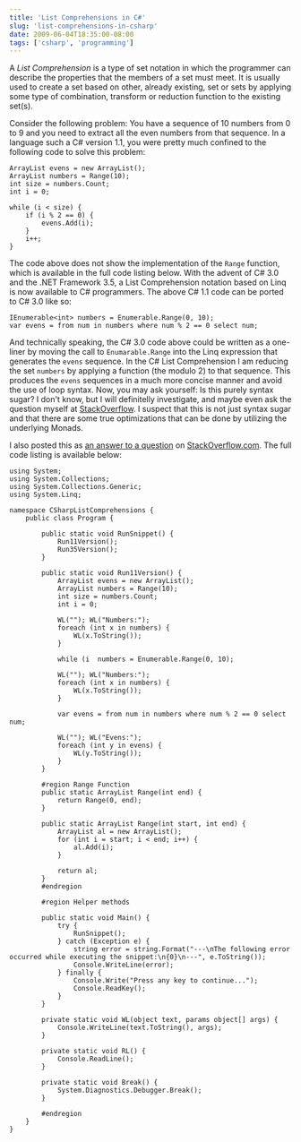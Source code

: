 ```yaml
---
title: 'List Comprehensions in C#'
slug: 'list-comprehensions-in-csharp'
date: 2009-06-04T18:35:00-08:00
tags: ['csharp', 'programming']
---
```


A *List Comprehension* is a type of set notation in which the programmer can
describe the properties that the members of a set must meet. It is usually used
to create a set based on other, already existing, set or sets by applying some
type of combination, transform or reduction function to the existing set(s).

Consider the following problem: You have a sequence of 10 numbers from 0 to 9
and you need to extract all the even numbers from that sequence. In a language
such a C# version 1.1, you were pretty much confined to the following code to
solve this problem:

    ArrayList evens = new ArrayList();
    ArrayList numbers = Range(10);
    int size = numbers.Count;
    int i = 0;

    while (i < size) {
        if (i % 2 == 0) {
            evens.Add(i);
        }
        i++;
    }

The code above does not show the implementation of the `Range` function, which
is available in the full code listing below. With the advent of C# 3.0 and the
.NET Framework 3.5, a List Comprehension notation based on Linq is now available
to C# programmers. The above C# 1.1 code can be ported to C# 3.0 like so:

    IEnumerable<int> numbers = Enumerable.Range(0, 10);
    var evens = from num in numbers where num % 2 == 0 select num;

And technically speaking, the C# 3.0 code above could be written as a one-liner
by moving the call to `Enumarable.Range` into the Linq expression that generates
the `evens` sequence.  In the C# List Comprehension I am reducing the set
`numbers` by applying a function (the modulo 2) to that sequence.  This produces
the `evens` sequences in a much more concise manner and avoid the use of loop
syntax. Now, you may ask yourself: Is this purely syntax sugar? I don't know,
but I will definitelly investigate, and maybe even ask the question myself at
[StackOverflow][lnk1]. I suspect that this is not just syntax sugar and that
there are some true optimizations that can be done by utilizing the underlying
Monads.

I also posted this as [an answer to a question][lnk2] on
[StackOverflow.com][lnk1]. The full code listing is available below:

    using System;
    using System.Collections;
    using System.Collections.Generic;
    using System.Linq;

    namespace CSharpListComprehensions {
        public class Program {

            public static void RunSnippet() {
                Run11Version();
                Run35Version();
            }

            public static void Run11Version() {
                ArrayList evens = new ArrayList();
                ArrayList numbers = Range(10);
                int size = numbers.Count;
                int i = 0;

                WL(""); WL("Numbers:");
                foreach (int x in numbers) {
                    WL(x.ToString());
                }

                while (i  numbers = Enumerable.Range(0, 10);

                WL(""); WL("Numbers:");
                foreach (int x in numbers) {
                    WL(x.ToString());
                }

                var evens = from num in numbers where num % 2 == 0 select num;

                WL(""); WL("Evens:");
                foreach (int y in evens) {
                    WL(y.ToString());
                }
            }

            #region Range Function
            public static ArrayList Range(int end) {
                return Range(0, end);
            }

            public static ArrayList Range(int start, int end) {
                ArrayList al = new ArrayList();
                for (int i = start; i < end; i++) {
                    al.Add(i);
                }

                return al;
            }
            #endregion

            #region Helper methods

            public static void Main() {
                try {
                    RunSnippet();
                } catch (Exception e) {
                    string error = string.Format("---\nThe following error occurred while executing the snippet:\n{0}\n---", e.ToString());
                    Console.WriteLine(error);
                } finally {
                    Console.Write("Press any key to continue...");
                    Console.ReadKey();
                }
            }

            private static void WL(object text, params object[] args) {
                Console.WriteLine(text.ToString(), args);
            }

            private static void RL() {
                Console.ReadLine();
            }

            private static void Break() {
                System.Diagnostics.Debugger.Break();
            }

            #endregion
        }
    }


[lnk1]: http://stackoverflow.com/users/11507/jonas-gorauskas
[lnk2]: http://stackoverflow.com/questions/954112/c-sharp-list-comprehensions-pure-syntactic-sugar
